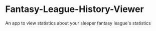 # Fantasy-League-History-Viewer
An app to view statistics about your sleeper fantasy league's statistics
